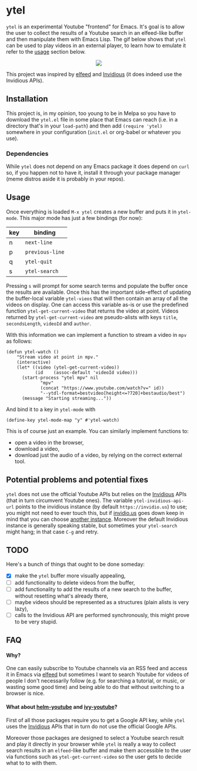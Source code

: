 # ytel
`ytel` is an experimental Youtube "frontend" for Emacs. It's goal is to allow the user to collect the results of a Youtube search in an elfeed-like buffer and then manipulate them with Emacs Lisp. The gif below shows that `ytel` can be used to play videos in an external player, to learn how to emulate it refer to the [usage](#usage) section below.

<p align="center">
  <img src="https://github.com/gRastello/ytel/blob/master/pic/demonstration.gif">
</p>

This project was inspired by [elfeed](https://github.com/skeeto/elfeed/) and [Invidious](https://github.com/omarroth/invidious) (it does indeed use the Invidious APIs).

## Installation
This project is, in my opinion, too young to be in Melpa so you have to download the `ytel.el` file in some place that Emacs can reach (i.e. in a directory that's in your `load-path`) and then add `(require 'ytel)` somewhere in your configuration (`init.el` or org-babel or whatever you use).

### Dependencies
While `ytel` does not depend on any Emacs package it does depend on `curl` so, if you happen not to have it, install it through your package manager (meme distros aside it is probably in your repos).

## Usage
Once everything is loaded `M-x ytel` creates a new buffer and puts it in `ytel-mode`. This major mode has just a few bindings (for now):

| key | binding         |
|-----|-----------------|
| n   | `next-line`     |
| p   | `previous-line` |
| q   | `ytel-quit`     |
| s   | `ytel-search`   |

Pressing `s` will prompt for some search terms and populate the buffer once the results are available. Once this has the important side-effect of updating the buffer-local variable `ytel-vieos` that will then contain an array of all the videos on display. One can access this variable as-is or use the predefined function `ytel-get-current-video` that returns the video at point. Videos returned by `ytel-get-current-video` are pseudo-alists with keys `title`, `secondsLength`, `videoId` and `author`.

With this information we can implement a function to stream a video in `mpv` as follows:
```elisp
(defun ytel-watch ()
    "Stream video at point in mpv."
    (interactive)
    (let* ((video (ytel-get-current-video))
     	   (id    (assoc-default 'videoId video)))
      (start-process "ytel mpv" nil
		     "mpv"
		     (concat "https://www.youtube.com/watch?v=" id))
		     "--ytdl-format=bestvideo[height<=?720]+bestaudio/best")
      (message "Starting streaming..."))
```

And bind it to a key in `ytel-mode` with
```elisp
(define-key ytel-mode-map "y" #'ytel-watch)
```

This is of course just an example. You can similarly implement functions to:
- open a video in the browser,
- download a video,
- download just the audio of a video,
by relying on the correct external tool.

## Potential problems and potential fixes
`ytel` does not use the official Youtube APIs but relies on the [Invidious](https://github.com/omarroth/invidious) APIs (that in turn circumvent Youtube ones). The variable `ytel-invidious-api-url` points to the invidious instance (by default `https://invidio.us`) to use; you might not need to ever touch this, but if [invidio.us](https://invidio.us) goes down keep in mind that you can choose [another instance](https://github.com/omarroth/invidious#invidious-instances). Moreover the default Invidious instance is generally speaking stable, but sometimes your `ytel-search` might hang; in that case `C-g` and retry.

## TODO
Here's a bunch of things that ought to be done someday:
- [X] make the `ytel` buffer more visually appealing,
- [ ] add functionality to delete videos from the buffer,
- [ ] add functionality to add the results of a new search to the buffer, without resetting what's already there,
- [ ] maybe videos should be represented as a structures (plain alists is very lazy),
- [ ] calls to the Invidious API are performed synchronously, this might prove to be very stupid.

## FAQ

#### Why?
One can easily subscribe to Youtube channels via an RSS feed and access it in Emacs via [elfeed](https://github.com/skeeto/elfeed/) but sometimes I want to search Youtube for videos of people I don't necessarily follow (e.g. for searching a tutorial, or music, or wasting some good time) and being able to do that without switching to a browser is nice.

#### What about [helm-youtube](https://github.com/maximus12793/helm-youtube) and [ivy-youtube](https://github.com/squiter/ivy-youtube)?
First of all those packages require you to get a Google API key, while `ytel` uses the [Invidious](https://github.com/omarroth/invidious) APIs that in turn do not use the official Google APIs.

Moreover those packages are designed to select a Youtube search result and play it directly in your browser while `ytel` is really a way to collect search results in an `elfeed`-like buffer and make them accessible to the user via functions such as `ytel-get-current-video` so the user gets to decide what to to with them.
